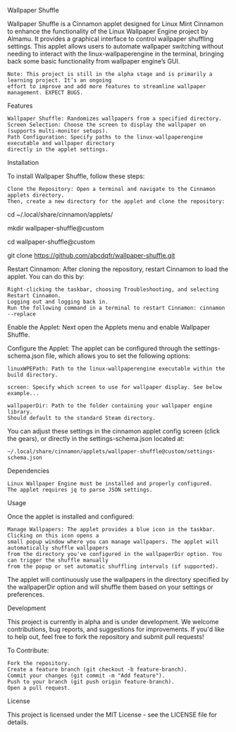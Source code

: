 Wallpaper Shuffle

Wallpaper Shuffle is a Cinnamon applet designed for Linux Mint Cinnamon to enhance the functionality of the 
Linux Wallpaper Engine project by Almamu. It provides a graphical interface to control wallpaper shuffling 
settings. This applet allows users to automate wallpaper switching without needing to interact with the 
linux-wallpaperengine in the terminal, bringing back some basic functionality from wallpaper engine’s GUI.

    Note: This project is still in the alpha stage and is primarily a learning project. It’s an ongoing 
    effort to improve and add more features to streamline wallpaper management. EXPECT BUGS.

Features

    Wallpaper Shuffle: Randomizes wallpapers from a specified directory.
    Screen Selection: Choose the screen to display the wallpaper on (supports multi-monitor setups).
    Path Configuration: Specify paths to the linux-wallpaperengine executable and wallpaper directory 
    directly in the applet settings.

Installation

To install Wallpaper Shuffle, follow these steps:

    Clone the Repository: Open a terminal and navigate to the Cinnamon applets directory. 
    Then, create a new directory for the applet and clone the repository:

cd ~/.local/share/cinnamon/applets/

mkdir wallpaper-shuffle@custom

cd wallpaper-shuffle@custom

git clone https://github.com/abcdqfr/wallpaper-shuffle.git


Restart Cinnamon: After cloning the repository, restart Cinnamon to load the applet. You can do this by:

    Right-clicking the taskbar, choosing Troubleshooting, and selecting Restart Cinnamon.
    Logging out and logging back in. 
    Run the following command in a terminal to restart Cinnamon: cinnamon --replace

Enable the Applet: Next open the Applets menu and enable Wallpaper Shuffle. 

Configure the Applet: The applet can be configured through the settings-schema.json file, 
which allows you to set the following options:

    linuxWPEPath: Path to the linux-wallpaperengine executable within the build directory.
    
    screen: Specify which screen to use for wallpaper display. See below example...
    
    wallpaperDir: Path to the folder containing your wallpaper engine library. 
    Should default to the standard Steam directory.

You can adjust these settings in the cinnamon applet config screen (click the gears), or 
directly in the settings-schema.json located at:

    ~/.local/share/cinnamon/applets/wallpaper-shuffle@custom/settings-schema.json

Dependencies

    Linux Wallpaper Engine must be installed and properly configured.
    The applet requires jq to parse JSON settings.

Usage

Once the applet is installed and configured:

    Manage Wallpapers: The applet provides a blue icon in the taskbar. Clicking on this icon opens a 
    small popup window where you can manage wallpapers. The applet will automatically shuffle wallpapers 
    from the directory you've configured in the wallpaperDir option. You can trigger the shuffle manually 
    from the popup or set automatic shuffling intervals (if supported).

The applet will continuously use the wallpapers in the directory specified by the wallpaperDir option 
and will shuffle them based on your settings or preferences.

Development

This project is currently in alpha and is under development. We welcome contributions, bug reports, 
and suggestions for improvements. If you'd like to help out, feel free to fork the repository and 
submit pull requests!

To Contribute:

    Fork the repository.
    Create a feature branch (git checkout -b feature-branch).
    Commit your changes (git commit -m "Add feature").
    Push to your branch (git push origin feature-branch).
    Open a pull request.

License

This project is licensed under the MIT License - see the LICENSE file for details.
